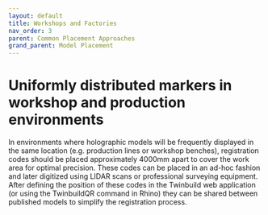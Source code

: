 ```yaml
---
layout: default
title: Workshops and Factories
nav_order: 3
parent: Common Placement Approaches
grand_parent: Model Placement
---
```


# Uniformly distributed markers in workshop and production environments

In environments where holographic models will be frequently displayed in the same location (e.g. production lines or workshop benches), registration codes should be placed approximately 4000mm apart to cover the work area for optimal precision. These codes can be placed in an ad-hoc fashion and later digitized using LIDAR scans or professional surveying equipment. After defining the position of these codes in the Twinbuild web application (or using the TwinbuildQR command in Rhino) they can be shared between published models to simplify the registration process.
